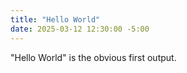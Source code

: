 ```yaml
---
title: "Hello World"
date: 2025-03-12 12:30:00 -5:00
---
```

"Hello World" is the obvious first output.
